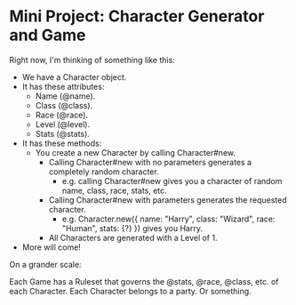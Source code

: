 # Mini Project: Character Generator and Game

Right now, I'm thinking of something like this:

* We have a Character object.
* It has these attributes:
  * Name (@name).
  * Class (@class).
  * Race (@race).
  * Level (@level).
  * Stats (@stats).
* It has these methods:
  * You create a new Character by calling Character#new.
    * Calling Character#new with no parameters generates a completely random character.
      * e.g. calling Character#new gives you a character of random name, class, race, stats, etc.
    * Calling Character#new with parameters generates the requested character.
      * e.g. Character.new({ name: "Harry", class: "Wizard", race: "Human", stats: {?} }) gives you Harry.
    * All Characters are generated with a Level of 1.
* More will come!

On a grander scale:

Each Game has a Ruleset that governs the @stats, @race, @class, etc. of each Character. Each Character belongs to a party. Or something.